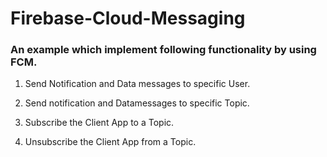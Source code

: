 # Firebase-Cloud-Messaging

### An example which implement following functionality by using FCM.

1. Send Notification and Data messages to specific User.

2. Send  notification and Datamessages to specific Topic.

3. Subscribe the Client App to a Topic.

4. Unsubscribe the Client App from a Topic.

